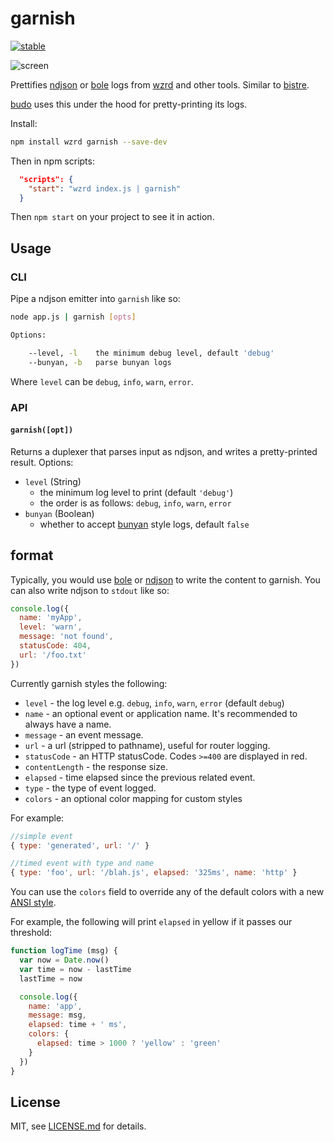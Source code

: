 # garnish

[![stable](http://badges.github.io/stability-badges/dist/stable.svg)](http://github.com/badges/stability-badges)

![screen](http://i.imgur.com/a6lMvDY.png)

Prettifies [ndjson](http://ndjson.org/) or [bole](https://github.com/rvagg/bole) logs from [wzrd](https://github.com/maxogden/wzrd/) and other tools. Similar to [bistre](https://github.com/hughsk/bistre).

[budo](https://github.com/mattdesl/budo) uses this under the hood for pretty-printing its logs.

Install:

```sh
npm install wzrd garnish --save-dev
```

Then in npm scripts:

```json
  "scripts": {
    "start": "wzrd index.js | garnish"
  }
```

Then `npm start` on your project to see it in action. 

## Usage

### CLI

Pipe a ndjson emitter into `garnish` like so:

```sh
node app.js | garnish [opts]

Options:

    --level, -l    the minimum debug level, default 'debug'
    --bunyan, -b   parse bunyan logs
```

Where `level` can be `debug`, `info`, `warn`, `error`.

### API

#### `garnish([opt])`

Returns a duplexer that parses input as ndjson, and writes a pretty-printed result. Options:

- `level` (String)
  - the minimum log level to print (default `'debug'`)
  - the order is as follows: `debug`, `info`, `warn`, `error`
- `bunyan` (Boolean)
  - whether to accept [bunyan](https://github.com/trentm/node-bunyan) style logs, default `false`

## format

Typically, you would use [bole](https://github.com/rvagg/bole) or [ndjson](https://www.npmjs.com/package/ndjson) to write the content to garnish. You can also write ndjson to `stdout` like so:

```js
console.log({
  name: 'myApp',
  level: 'warn',
  message: 'not found',
  statusCode: 404,
  url: '/foo.txt'
})
```

Currently garnish styles the following:

- `level` - the log level e.g. `debug`, `info`, `warn`, `error` (default `debug`)
- `name` - an optional event or application name. It's recommended to always have a name.
- `message` - an event message.
- `url` - a url (stripped to pathname), useful for router logging.
- `statusCode` - an HTTP statusCode. Codes `>=400` are displayed in red.
- `contentLength` - the response size.
- `elapsed` - time elapsed since the previous related event.
- `type` - the type of event logged.
- `colors` - an optional color mapping for custom styles

For example:

```js
//simple event
{ type: 'generated', url: '/' }

//timed event with type and name
{ type: 'foo', url: '/blah.js', elapsed: '325ms', name: 'http' }
```

You can use the `colors` field to override any of the default colors with a new [ANSI style](https://github.com/chalk/ansi-styles).

For example, the following will print `elapsed` in yellow if it passes our threshold:

```js
function logTime (msg) {
  var now = Date.now()
  var time = now - lastTime
  lastTime = now

  console.log({
    name: 'app',
    message: msg,
    elapsed: time + ' ms',
    colors: {
      elapsed: time > 1000 ? 'yellow' : 'green'
    }
  })
}

```

## License

MIT, see [LICENSE.md](http://github.com/mattdesl/garnish/blob/master/LICENSE.md) for details.
